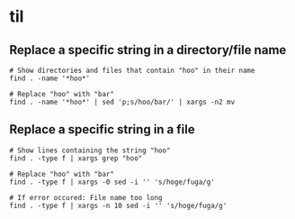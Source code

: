 # til

## Replace a specific string in a directory/file name
```
# Show directories and files that contain "hoo" in their name
find . -name '*hoo*'

# Replace "hoo" with "bar"
find . -name '*hoo*' | sed 'p;s/hoo/bar/' | xargs -n2 mv
```

## Replace a specific string in a file
```
# Show lines containing the string "hoo"
find . -type f | xargs grep "hoo"

# Replace "hoo" with "bar"
find . -type f | xargs -0 sed -i '' 's/hoge/fuga/g'

# If error occured: File name too long
find . -type f | xargs -n 10 sed -i '' 's/hoge/fuga/g'
```
